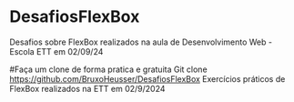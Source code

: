 # DesafiosFlexBox
Desafios sobre FlexBox realizados na aula de Desenvolvimento Web -  Escola ETT em 02/09/24

#Faça um clone de forma pratica e gratuita
Git clone https://github.com/BruxoHeusser/DesafiosFlexBox
Exercícios práticos de FlexBox realizados na ETT em 02/9/2024
